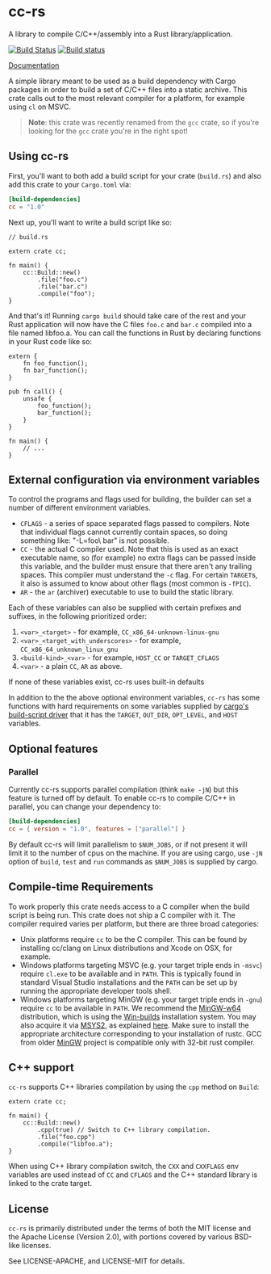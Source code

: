 # cc-rs

A library to compile C/C++/assembly into a Rust library/application.

[![Build Status](https://travis-ci.org/alexcrichton/cc-rs.svg?branch=master)](https://travis-ci.org/alexcrichton/cc-rs)
[![Build status](https://ci.appveyor.com/api/projects/status/onu270iw98h81nwv?svg=true)](https://ci.appveyor.com/project/alexcrichton/cc-rs)

[Documentation](https://docs.rs/cc)

A simple library meant to be used as a build dependency with Cargo packages in
order to build a set of C/C++ files into a static archive. This crate calls out
to the most relevant compiler for a platform, for example using `cl` on MSVC.

> **Note**: this crate was recently renamed from the `gcc` crate, so if you're
> looking for the `gcc` crate you're in the right spot!

## Using cc-rs

First, you'll want to both add a build script for your crate (`build.rs`) and
also add this crate to your `Cargo.toml` via:

```toml
[build-dependencies]
cc = "1.0"
```

Next up, you'll want to write a build script like so:

```rust,no_run
// build.rs

extern crate cc;

fn main() {
    cc::Build::new()
        .file("foo.c")
        .file("bar.c")
        .compile("foo");
}
```

And that's it! Running `cargo build` should take care of the rest and your Rust
application will now have the C files `foo.c` and `bar.c` compiled into a file
named libfoo.a. You can call the functions in Rust by declaring functions in
your Rust code like so:

```
extern {
    fn foo_function();
    fn bar_function();
}

pub fn call() {
    unsafe {
        foo_function();
        bar_function();
    }
}

fn main() {
    // ...
}
```

## External configuration via environment variables

To control the programs and flags used for building, the builder can set a
number of different environment variables.

* `CFLAGS` - a series of space separated flags passed to compilers. Note that
             individual flags cannot currently contain spaces, so doing
             something like: "-L=foo\ bar" is not possible.
* `CC` - the actual C compiler used. Note that this is used as an exact
         executable name, so (for example) no extra flags can be passed inside
         this variable, and the builder must ensure that there aren't any
         trailing spaces. This compiler must understand the `-c` flag. For
         certain `TARGET`s, it also is assumed to know about other flags (most
         common is `-fPIC`).
* `AR` - the `ar` (archiver) executable to use to build the static library.

Each of these variables can also be supplied with certain prefixes and suffixes,
in the following prioritized order:

1. `<var>_<target>` - for example, `CC_x86_64-unknown-linux-gnu`
2. `<var>_<target_with_underscores>` - for example, `CC_x86_64_unknown_linux_gnu`
3. `<build-kind>_<var>` - for example, `HOST_CC` or `TARGET_CFLAGS`
4. `<var>` - a plain `CC`, `AR` as above.

If none of these variables exist, cc-rs uses built-in defaults

In addition to the the above optional environment variables, `cc-rs` has some
functions with hard requirements on some variables supplied by [cargo's
build-script driver][cargo] that it has the `TARGET`, `OUT_DIR`, `OPT_LEVEL`,
and `HOST` variables.

[cargo]: http://doc.crates.io/build-script.html#inputs-to-the-build-script

## Optional features

### Parallel

Currently cc-rs supports parallel compilation (think `make -jN`) but this
feature is turned off by default. To enable cc-rs to compile C/C++ in parallel,
you can change your dependency to:

```toml
[build-dependencies]
cc = { version = "1.0", features = ["parallel"] }
```

By default cc-rs will limit parallelism to `$NUM_JOBS`, or if not present it
will limit it to the number of cpus on the machine. If you are using cargo,
use `-jN` option of `build`, `test` and `run` commands as `$NUM_JOBS`
is supplied by cargo.

## Compile-time Requirements

To work properly this crate needs access to a C compiler when the build script
is being run. This crate does not ship a C compiler with it. The compiler
required varies per platform, but there are three broad categories:

* Unix platforms require `cc` to be the C compiler. This can be found by
  installing cc/clang on Linux distributions and Xcode on OSX, for example.
* Windows platforms targeting MSVC (e.g. your target triple ends in `-msvc`)
  require `cl.exe` to be available and in `PATH`. This is typically found in
  standard Visual Studio installations and the `PATH` can be set up by running
  the appropriate developer tools shell.
* Windows platforms targeting MinGW (e.g. your target triple ends in `-gnu`)
  require `cc` to be available in `PATH`. We recommend the
  [MinGW-w64](http://mingw-w64.org) distribution, which is using the
  [Win-builds](http://win-builds.org) installation system.
  You may also acquire it via
  [MSYS2](http://msys2.github.io), as explained [here][msys2-help].  Make sure
  to install the appropriate architecture corresponding to your installation of
  rustc. GCC from older [MinGW](http://www.mingw.org) project is compatible
  only with 32-bit rust compiler.

[msys2-help]: http://github.com/rust-lang/rust#building-on-windows

## C++ support

`cc-rs` supports C++ libraries compilation by using the `cpp` method on
`Build`:

```rust,no_run
extern crate cc;

fn main() {
    cc::Build::new()
        .cpp(true) // Switch to C++ library compilation.
        .file("foo.cpp")
        .compile("libfoo.a");
}
```

When using C++ library compilation switch, the `CXX` and `CXXFLAGS` env
variables are used instead of `CC` and `CFLAGS` and the C++ standard library is
linked to the crate target.

## License

`cc-rs` is primarily distributed under the terms of both the MIT license and
the Apache License (Version 2.0), with portions covered by various BSD-like
licenses.

See LICENSE-APACHE, and LICENSE-MIT for details.
